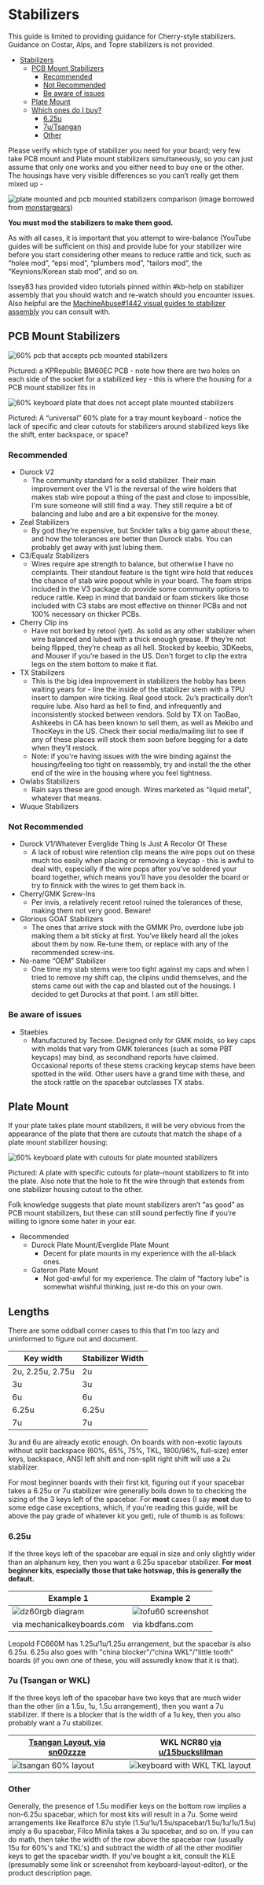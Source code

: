 # Stabilizers

This guide is limited to providing guidance for Cherry-style stabilizers. Guidance on Costar, Alps, and Topre stabilizers is not provided.

- [Stabilizers](#stabilizers)
  - [PCB Mount Stabilizers](#pcb-mount-stabilizers)
    - [Recommended](#recommended)
    - [Not Recommended](#not-recommended)
    - [Be aware of issues](#be-aware-of-issues)
  - [Plate Mount](#plate-mount)
  - [Which ones do I buy?](#lengths)
    - [6.25u](#625u)
    - [7u/Tsangan](#7u-tsangan-or-wkl)
    - [Other](#other)

Please verify which type of stabilizer you need for your board; very few take PCB mount and Plate mount stabilizers simultaneously, so you can just assume that only one works and you either need to buy one or the other. The housings have very visible differences so you can’t really get them mixed up -

![plate mounted and pcb mounted stabilizers comparison](images/stabilizercomparison.png)
(image borrowed from [monstargears](https://www.monstargears.com/98/?idx=172))

**You must mod the stabilizers to make them good.**

As with all cases, it is important that you attempt to wire-balance (YouTube guides will be sufficient on this) and provide lube for your stabilizer wire before you start considering other means to reduce rattle and tick, such as “holee mod”, “epsi mod”, “plumbers mod”, “tailors mod”, the “Keynions/Korean stab mod”, and so on.

Issey83 has provided video tutorials pinned within #kb-help on stabilizer assembly that you should watch and re-watch should you encounter issues. Also helpful are the [MachineAbuse#1442 visual guides to stabilizer assembly](https://imgur.com/gallery/pHK0vhz) you can consult with.

## PCB Mount Stabilizers

![60% pcb that accepts pcb mounted stabilizers](images/bm60ec_pcb.png)

Pictured: a KPRepublic BM60EC PCB - note how there are two holes on each side of the socket for a stabilized key - this is where the housing for a PCB mount stabilizer fits in

![60% keyboard plate that does not accept plate mounted stabilizers](images/pcbmountstabsplate.png)

Pictured: A “universal” 60% plate for a tray mount keyboard - notice the lack of specific and clear cutouts for stabilizers around stabilized keys like the shift, enter backspace, or space?

### Recommended

- Durock V2
  - The community standard for a solid stabilizer. Their main improvement over the V1 is the reversal of the wire holders that makes stab wire popout a thing of the past and close to impossible, I'm sure someone will still find a way.  They still require a bit of balancing and lube and are a bit expensive for the money.
- Zeal Stabilizers
  - By god they’re expensive, but Snckler talks a big game about these, and how the tolerances are better than Durock stabs. You can probably get away with just lubing them.
- C3/Equalz Stabilizers
  - Wires require ape strength to balance, but otherwise I have no complaints. Their standout feature is the tight wire hold that reduces the chance of stab wire popout while in your board. The foam strips included in the V3 package do provide some community options to reduce rattle. Keep in mind that bandaid or foam stickers like those included with C3 stabs are most effective on thinner PCBs and not 100% necessary on thicker PCBs.
- Cherry Clip ins
  - Have not borked by retool (yet). As solid as any other stabilizer when wire balanced and lubed with a thick enough grease. If they’re not being flipped, they’re cheap as all hell. Stocked by keebio, 3DKeebs, and Mouser if you’re based in the US. Don't forget to clip the extra legs on the stem bottom to make it flat.
- TX Stabilizers
  - This is the big idea improvement in stabilizers the hobby has been waiting years for - line the inside of the stabilizer stem with a TPU insert to dampen wire ticking. Real good stock. 2u’s practically don’t require lube. Also hard as hell to find, and infrequently and inconsistently stocked between vendors. Sold by TX on TaoBao, Ashkeebs in CA has been known to sell them, as well as Mekibo and ThocKeys in the US. Check their social media/mailing list to see if any of these places will stock them soon before begging for a date when they’ll restock.
  - Note: if you're having issues with the wire binding against the housing/feeling too tight on reassembly, try and install the the other end of the wire in the housing where you feel tightness.
- Owlabs Stabilizers
  - Rain says these are good enough. Wires marketed as "liquid metal", whatever that means.
- Wuque Stabilizers

### Not Recommended

- Durock V1/Whatever Everglide Thing Is Just A Recolor Of These
  - A lack of robust wire retention clip means the wire pops out on these much too easily when placing or removing a keycap - this is awful to deal with, especially if the wire pops after you’ve soldered your board together,  which means you’ll have you desolder the board or try to finnick with the wires to get them back in.
- Cherry/GMK Screw-Ins
  - Per invis, a relatively recent retool ruined the tolerances of these, making them not very good. Beware!
- Glorious GOAT Stabilizers
  - The ones that arrive stock with the GMMK Pro, overdone lube job making them a bit sticky at first. You’ve likely heard all the jokes about them by now. Re-tune them, or replace with any of the recommended screw-ins.
- No-name “OEM” Stabilizer
  - One time my stab stems were too tight against my caps and when I tried to remove my shift cap, the clipins undid themselves, and the stems came out with the cap and blasted out of the housings. I decided to get Durocks at that point. I am still bitter.

### Be aware of issues

- Staebies
  - Manufactured by Tecsee. Designed only for GMK molds, so key caps with molds that vary from GMK tolerances (such as some PBT keycaps) may bind, as secondhand reports have claimed. Occasional reports of these stems cracking keycap stems have been spotted in the wild. Other users have a grand time with these, and the stock rattle on the spacebar outclasses TX stabs.

## Plate Mount

If your plate takes plate mount stabilizers, it will be very obvious from the appearance of the plate that there are cutouts that match the shape of a plate mount stabilizer housing:

![60% keyboard plate with cutouts for plate mounted stabilizers](images/platemountedplate.png)

Pictured: A plate with specific cutouts for plate-mount stabilizers to fit into the plate. Also note that the hole to fit the wire through that extends from one stabilizer housing cutout to the other.

Folk knowledge suggests that plate mount stabilizers aren’t “as good” as PCB mount stabilizers, but these can still sound perfectly fine if you’re willing to ignore some hater in your ear.

- Recommended
  - Durock Plate Mount/Everglide Plate Mount
    - Decent for plate mounts in my experience with the all-black ones.
  - Gateron Plate Mount
    - Not god-awful for my experience. The claim of “factory lube” is somewhat wishful thinking, just re-do this on your own.

## Lengths

There are some oddball corner cases to this that I'm too lazy and uninformed to figure out and document.

| Key width        | Stabilizer Width |
| ---------------- | ---------------- |
| 2u, 2.25u, 2.75u | 2u               |
| 3u               | 3u               |
| 6u               | 6u               |
| 6.25u            | 6.25u            |
| 7u               | 7u               |

3u and 6u are already exotic enough. On boards with non-exotic layouts without split backspace (60%, 65%, 75%, TKL, 1800/96%, full-size) enter keys, backspace, ANSI left shift and non-split right shift will use a 2u stabilizer.

For most beginner boards with their first kit, figuring out if your spacebar takes a 6.25u or 7u stabilizer wire generally boils down to to checking the sizing of the 3 keys left of the spacebar. For **most** cases (I say **most** due to some edge case exceptions, which, if you're reading this guide, will be above the pay grade of whatever kit you get), rule of thumb is as follows:

### 6.25u

If the three keys left of the spacebar are equal in size and only slightly wider than an alphanum key, then you want a 6.25u spacebar stabilizer.
**For most beginner kits, especially those that take hotswap, this is generally the default.**

| Example 1                            | Example 2                              |
| ------------------------------------ | -------------------------------------- |
| ![dz60rgb diagram](images/625_1.png) | ![tofu60 screenshot](images/625_2.png) |
| via mechanicalkeyboards.com          | via kbdfans.com                        |

Leopold FC660M has 1.25u/1u/1.25u arrangement, but the spacebar is also 6.25u. 6.25u also goes with "china blocker"/"china WKL"/"little tooth" boards (if you own one of these, you will assuredly know that it is that).

### 7u (Tsangan or WKL)

If the three keys left of the spacebar have two keys that are much wider than the other (in a 1.5u, 1u, 1.5u arrangement), then you want a 7u stabilizer. If there is a blocker that is the width of a 1u key, then you also probably want a 7u stabilizer.

| [Tsangan Layout, via sn00zzze](https://imgur.com/gallery/u4AlCis) | WKL NCR80 [via u/15buckslilman](https://redd.it/stafu8) |
| ----------------------------------------------------------------- | ------------------------------------------------------- |
| ![tsangan 60% layout](images/tsangan.png)                         | ![keyboard with WKL TKL layout](images/ncr80.png)       |

### Other

Generally, the presence of 1.5u modifier keys on the bottom row implies a non-6.25u spacebar, which for most kits will result in a 7u. Some weird arrangements like Realforce 87u style (1.5u/1u/1.5u/spacebar/1.5u/1u/1u/1.5u) imply a 6u spacebar, Filco Minila takes a 3u spacebar, and so on. If you can do math, then take the width of the row above the spacebar row (usually 15u for 60%'s and TKL's) and subtract the width of all the other modifier keys to get the spacebar width. If you've bought a kit, consult the KLE (presumably some link or screenshot from keyboard-layout-editor), or the product description page.